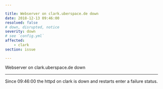 ```yaml
---

title: Webserver on clark.uberspace.de down
date: 2018-12-13 09:46:00
resolved: false
# down, disrupted, notice
severity: down
# see `config.yml`
affected:
    - clark
section: issue

---
```


Webserver on clark.uberspace.de down

---

Since 09:46:00 the httpd on clark is down and restarts enter a failure status.
